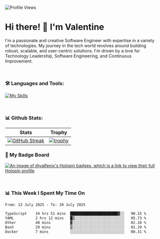 
    
![Profile Views](https://komarev.com/ghpvc/?username=theodogwutech&color=blue)

# Hi there! 👋 I'm Valentine 
I'm a passionate and creative Software Engineer with expertise in a variety of technologies. My journey in the tech world revolves around building robust, scalable, and user-centric solutions. I'm driven by a love for Technology Leadership, Software Engineering, and Continuous Improvement.

<br />



### 🛠 Languages and Tools:

[![My Skills](https://skillicons.dev/icons?i=nodejs,js,nestjs,nextjs,react,vuejs,nuxtjs,express,tailwind,styledcomponents,materialui,mongodb,sequelize,mysql,postgres,pinia,redux,vite,html,css,pug,aws,prisma,bitbucket,bootstrap,emotion,git,gitlab,go,heroku,jest,netlify,nginx,npm,postman,rabbitmq,redis,supabase,svg,github,ts,ubuntu,vercel,vscode,yarn,powershell&perline=15)](https://skillicons.dev)

<br />

### 📊 Github Stats:

| Stats            | Trophy               |
|-----------------------|-------------------|
| [![GitHub Streak](https://streak-stats.demolab.com?user=theodogwutech&theme=great-gatsby&hide_border=true&border_radius=9.9)](https://git.io/streak-stats) | [![trophy](https://github-profile-trophy.vercel.app/?username=theodogwutech&theme=darkhub&column=7)](https://github.com/ryo-ma/github-profile-trophy) |

### 🥇 My Badge Board
[![An image of @valfenix's Holopin badges, which is a link to view their full Holopin profile](https://holopin.me/valfenix)](https://holopin.io/@valfenix)

<br />

### 📊 This Week I Spent My Time On
<!--START_SECTION:waka-->

```txt
From: 13 July 2025 - To: 20 July 2025

TypeScript    34 hrs 51 mins  ██████████████████████▓░░   90.15 %
YAML          2 hrs 12 mins   █▒░░░░░░░░░░░░░░░░░░░░░░░   05.73 %
Other         48 mins         ▓░░░░░░░░░░░░░░░░░░░░░░░░   02.10 %
Bash          29 mins         ▒░░░░░░░░░░░░░░░░░░░░░░░░   01.29 %
Docker        7 mins          ░░░░░░░░░░░░░░░░░░░░░░░░░   00.31 %
```

<!--END_SECTION:waka-->




